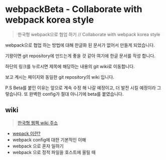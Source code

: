 # webpackBeta - Collaborate with webpack korea style
>한국형 webpack으로 협업 하기 // Collaborate with webpack korea style

webpack으로 협업 하는 방법에 대해 한글화 된 문서가 없어서 만들게 되었습니다.

기왕이면 git repository에 만드는게 좋을 것 같아 여기에 한글 문서를 작성 합니다.

하단의 링크를 누르시면 제목에 해당하는 내용의 git wiki로 
이동합니다. 

보고 계시는 페이지와 동일한 git repository의 wiki 입니다.

P.S Beta를 붙인 이유는 앞으로 계속 수정 해 나갈 예정이고,
더 발전 시킬 예정이라 그렇습니다. 또 완벽한 config가 절대 아니기에 beta를 붙였습니다.

## wiki

>[한국형 웹팩 wiki 주소](https://github.com/jsStudyGroup/webpackBeta.wiki.git)

* [wepack 이란?](https://github.com/jsStudyGroup/webpackBeta/wiki/wepack-%EC%9D%B4%EB%9E%80%3F)
* webpack config에 대한 기본적인 이해
* webpack 으로 혼자 일하기
* webpack 으로 정적 파일을 호스트에 올릴 때 

